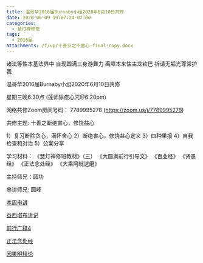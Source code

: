 ```yaml
---
title: 温哥华2016届Burnaby小组2020年6月10日共修
date: 2020-06-09 19:07:24-07:00
categories:
  - 慧灯禅修班
tags:
  - 2016届
attachments: /f/up/十善业之不害心-final-copy.docx
---
```

诸法等性本基法界中 自现圆满三身游舞力 离障本来怙主龙钦巴 祈请无垢光尊常护我

温哥华2016届Burnaby小组2020年6月10日共修 

星期三晚6:30点 (莲师除疫心咒@6:20pm)

网络共修Zoom房间号码： 7789995278 (<https://zoom.us/j/7789995278>)

共修主题: 十善之断绝害心，修饶益心

1）复习断除贪心，满怀舍心
2）断绝害心，修饶益心定义
3）四种果报
4）自我检查和对治
5）公案分享

学习材料：
《慧灯禅修班教材》（三）
《大圆满前行引导文》
《百业经》
《贤愚经》
《正法念处经》
《大乘阿毗达磨》

主持师兄：圆功

串讲师兄: 圆峰

[本周串讲](https://hdvblob.blob.core.windows.net/hdv/f/up/十善业之不害心-final-copy.docx)

[益西堪布讲记](https://hdvblob.blob.core.windows.net/hdv/f/up/因果益西.pdf)

[前行广释4](https://hdvblob.blob.core.windows.net/hdv/f/up/前行广释4.pdf)

[正法念处经](https://hdvblob.blob.core.windows.net/hdv/f/up/正法念处经.pdf)

[因果明镜论](https://hdvblob.blob.core.windows.net/hdv/f/up/因果明镜论.pdf)